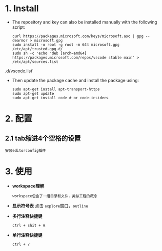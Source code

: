 
# 1. Install 
 - The repository and key can also be installed manually with the following script:
	```
    curl https://packages.microsoft.com/keys/microsoft.asc | gpg --dearmor > microsoft.gpg
    sudo install -o root -g root -m 644 microsoft.gpg /etc/apt/trusted.gpg.d/
    sudo sh -c 'echo "deb [arch=amd64] https://packages.microsoft.com/repos/vscode stable main" > /etc/apt/sources.list
    ```
.d/vscode.list'

 - Then update the package cache and install the package using:
	```
    sudo apt-get install apt-transport-https
    sudo apt-get update
    sudo apt-get install code # or code-insiders
    ```
# 2. 配置

## 2.1 tab缩进4个空格的设置

    安装editorconfig插件
    
# 3. 使用    
- **workspace理解**
	```
    workspace包含了一组目录和文件，类似工程的概念
	```	
- **显示符号表**
	点击 `explore`窗口，`outline`
	
- **多行注释快捷键**
	```
    ctrl + shit + A	 
	```
- **单行注释快捷键**
	```
    ctrl + /
	```
<!--stackedit_data:
eyJoaXN0b3J5IjpbMTI1OTA2MDE0MCwtMTE5OTkyNjc2NCwxMD
Y2MjkxNzIsLTE3MjMzMTc1MzIsMjY3MDU4MDAzLDYxMjM0MzUz
MSwtNTk4ODc1MDMyLDczMDk5ODExNl19
-->